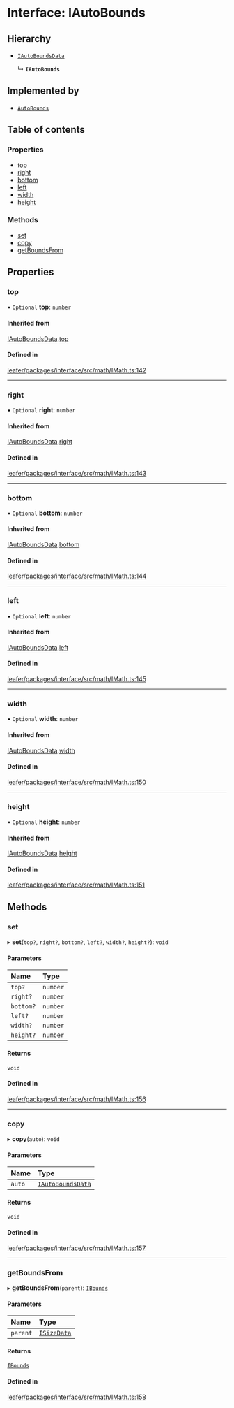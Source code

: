 # Interface: IAutoBounds

## Hierarchy

- [`IAutoBoundsData`](IAutoBoundsData.md)

  ↳ **`IAutoBounds`**

## Implemented by

- [`AutoBounds`](../classes/AutoBounds.md)

## Table of contents

### Properties

- [top](IAutoBounds.md#top)
- [right](IAutoBounds.md#right)
- [bottom](IAutoBounds.md#bottom)
- [left](IAutoBounds.md#left)
- [width](IAutoBounds.md#width)
- [height](IAutoBounds.md#height)

### Methods

- [set](IAutoBounds.md#set)
- [copy](IAutoBounds.md#copy)
- [getBoundsFrom](IAutoBounds.md#getboundsfrom)

## Properties

### top

• `Optional` **top**: `number`

#### Inherited from

[IAutoBoundsData](IAutoBoundsData.md).[top](IAutoBoundsData.md#top)

#### Defined in

[leafer/packages/interface/src/math/IMath.ts:142](https://github.com/leaferjs/leafer/blob/985f85e/packages/interface/src/math/IMath.ts#L142)

___

### right

• `Optional` **right**: `number`

#### Inherited from

[IAutoBoundsData](IAutoBoundsData.md).[right](IAutoBoundsData.md#right)

#### Defined in

[leafer/packages/interface/src/math/IMath.ts:143](https://github.com/leaferjs/leafer/blob/985f85e/packages/interface/src/math/IMath.ts#L143)

___

### bottom

• `Optional` **bottom**: `number`

#### Inherited from

[IAutoBoundsData](IAutoBoundsData.md).[bottom](IAutoBoundsData.md#bottom)

#### Defined in

[leafer/packages/interface/src/math/IMath.ts:144](https://github.com/leaferjs/leafer/blob/985f85e/packages/interface/src/math/IMath.ts#L144)

___

### left

• `Optional` **left**: `number`

#### Inherited from

[IAutoBoundsData](IAutoBoundsData.md).[left](IAutoBoundsData.md#left)

#### Defined in

[leafer/packages/interface/src/math/IMath.ts:145](https://github.com/leaferjs/leafer/blob/985f85e/packages/interface/src/math/IMath.ts#L145)

___

### width

• `Optional` **width**: `number`

#### Inherited from

[IAutoBoundsData](IAutoBoundsData.md).[width](IAutoBoundsData.md#width)

#### Defined in

[leafer/packages/interface/src/math/IMath.ts:150](https://github.com/leaferjs/leafer/blob/985f85e/packages/interface/src/math/IMath.ts#L150)

___

### height

• `Optional` **height**: `number`

#### Inherited from

[IAutoBoundsData](IAutoBoundsData.md).[height](IAutoBoundsData.md#height)

#### Defined in

[leafer/packages/interface/src/math/IMath.ts:151](https://github.com/leaferjs/leafer/blob/985f85e/packages/interface/src/math/IMath.ts#L151)

## Methods

### set

▸ **set**(`top?`, `right?`, `bottom?`, `left?`, `width?`, `height?`): `void`

#### Parameters

| Name | Type |
| :------ | :------ |
| `top?` | `number` |
| `right?` | `number` |
| `bottom?` | `number` |
| `left?` | `number` |
| `width?` | `number` |
| `height?` | `number` |

#### Returns

`void`

#### Defined in

[leafer/packages/interface/src/math/IMath.ts:156](https://github.com/leaferjs/leafer/blob/985f85e/packages/interface/src/math/IMath.ts#L156)

___

### copy

▸ **copy**(`auto`): `void`

#### Parameters

| Name | Type |
| :------ | :------ |
| `auto` | [`IAutoBoundsData`](IAutoBoundsData.md) |

#### Returns

`void`

#### Defined in

[leafer/packages/interface/src/math/IMath.ts:157](https://github.com/leaferjs/leafer/blob/985f85e/packages/interface/src/math/IMath.ts#L157)

___

### getBoundsFrom

▸ **getBoundsFrom**(`parent`): [`IBounds`](IBounds.md)

#### Parameters

| Name | Type |
| :------ | :------ |
| `parent` | [`ISizeData`](ISizeData.md) |

#### Returns

[`IBounds`](IBounds.md)

#### Defined in

[leafer/packages/interface/src/math/IMath.ts:158](https://github.com/leaferjs/leafer/blob/985f85e/packages/interface/src/math/IMath.ts#L158)
